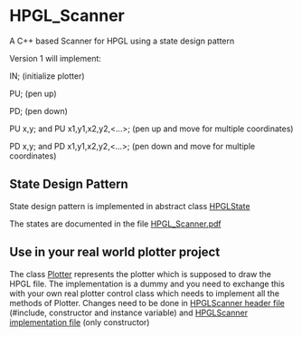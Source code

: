 # HPGL_Scanner
A C++ based Scanner for HPGL using a state design pattern

Version 1 will implement:

IN; (initialize plotter)

PU; (pen up)

PD; (pen down)

PU x,y; and PU x1,y1,x2,y2,<...>; (pen up and move for multiple coordinates)

PD x,y; and PD x1,y1,x2,y2,<...>; (pen down and move for multiple coordinates)

## State Design Pattern
State design pattern is implemented in abstract class [HPGLState](https://github.com/VL-IT-Service/HPGL_Scanner/blob/main/src/hpglstate.hpp) 

The states are documented in the file [HPGL_Scanner.pdf](https://github.com/VL-IT-Service/HPGL_Scanner/blob/main/HPGL_Scanner.pdf)

## Use in your real world plotter project
The class [Plotter](https://github.com/VL-IT-Service/HPGL_Scanner/blob/main/src/plotter.hpp) represents the plotter which is supposed to draw the HPGL file. The implementation is a dummy and you need to exchange this with your own real plotter control class which needs to implement all the methods of Plotter. Changes need to be done in [HPGLScanner header file](https://github.com/VL-IT-Service/HPGL_Scanner/blob/main/src/hpglscanner.hpp) (#include, constructor and instance variable) and [HPGLScanner implementation file](https://github.com/VL-IT-Service/HPGL_Scanner/blob/main/src/hpglscanner.cpp) (only constructor)
